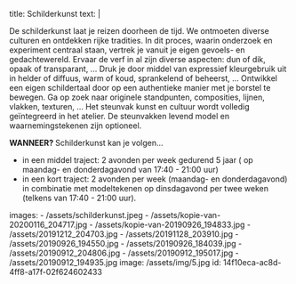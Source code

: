 title: Schilderkunst
text: |
  <p>De schilderkunst laat je reizen doorheen de tijd.
  We ontmoeten diverse culturen en ontdekken
  rijke tradities. In dit proces, waarin onderzoek en
  experiment centraal staan, vertrek je vanuit je eigen
  gevoels- en gedachtewereld.
  Ervaar de verf in al zijn diverse aspecten: dun of dik,
  opaak of transparant, ... Druk je door middel van
  expressief kleurgebruik uit in helder of diffuus, warm
  of koud, sprankelend of beheerst, … Ontwikkel een
  eigen schildertaal door op een authentieke manier met
  je borstel te bewegen.
  Ga op zoek naar originele standpunten, composities,
  lijnen, vlakken, texturen, ...
  Het steunvak kunst en cultuur wordt volledig
  geïntegreerd in het atelier. De steunvakken levend
  model en waarnemingstekenen zijn optioneel.
  </p>
  <p><strong>WANNEER? </strong>Schilderkunst kan je volgen...
  </p>
  <ul>
  	<li>in een middel traject: 2 avonden per week gedurend 5 jaar ( op maandag- en donderdagavond van 17:40 - 21:00 uur)</li>
  	<li>in een kort traject: 2 avonden per week (maandag- en donderdagavond) in combinatie met modeltekenen op dinsdagavond per twee weken (telkens van 17:40 - 21:00 uur).</li>
  </ul>
images:
  - /assets/schilderkunst.jpeg
  - /assets/kopie-van-20200116_204717.jpg
  - /assets/kopie-van-20190926_194833.jpg
  - /assets/20191212_204703.jpg
  - /assets/20191128_203910.jpg
  - /assets/20190926_194550.jpg
  - /assets/20190926_184039.jpg
  - /assets/20190912_204806.jpg
  - /assets/20190912_195017.jpg
  - /assets/20190912_194935.jpg
image: /assets/img/5.jpg
id: 14f10eca-ac8d-4ff8-a17f-02f624602433
